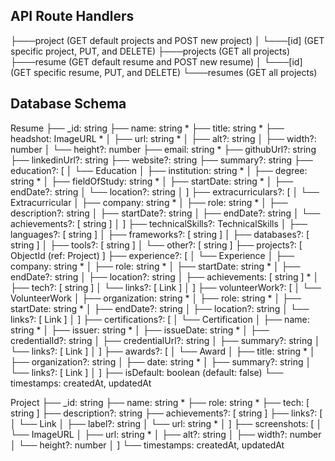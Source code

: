 
## 
## API Route Handlers
├───project     (GET default projects and POST new project)
│   └───[id]    (GET specific project, PUT, and DELETE)
├───projects    (GET all projects)
├───resume      (GET default resume and POST new resume) 
│   └───[id]    (GET specific resume, PUT, and DELETE) 
└───resumes     (GET all projects)

## Database Schema
Resume
├── _id: string
├── name: string *
├── title: string *
├── headshot: ImageURL *
│     ├── url: string *
│     ├── alt?: string
│     ├── width?: number
│     └── height?: number
├── email: string *
├── githubUrl?: string
├── linkedinUrl?: string
├── website?: string
├── summary?: string
├── education?: [
│     └── Education
│         ├── institution: string *
│         ├── degree: string *
│         ├── fieldOfStudy: string *
│         ├── startDate: string *
│         ├── endDate?: string
│         └── location?: string
│ ]
├── extracurriculars?: [
│     └── Extracurricular
│         ├── company: string *
│         ├── role: string *
│         ├── description?: string
│         ├── startDate?: string
│         ├── endDate?: string
│         └── achievements?: [ string ]
│ ]
├── technicalSkills?: TechnicalSkills
│     ├── languages?: [ string ]
│     ├── frameworks?: [ string ]
│     ├── databases?: [ string ]
│     ├── tools?: [ string ]
│     └── other?: [ string ]
├── projects?: [ ObjectId (ref: Project) ]
├── experience?: [
│     └── Experience
│         ├── company: string *
│         ├── role: string *
│         ├── startDate: string *
│         ├── endDate?: string
│         ├── location?: string
│         ├── achievements: [ string ] *
│         ├── tech?: [ string ]
│         └── links?: [ Link ]
│ ]
├── volunteerWork?: [
│     └── VolunteerWork
│         ├── organization: string *
│         ├── role: string *
│         ├── startDate: string *
│         ├── endDate?: string
│         ├── location?: string
│         └── links?: [ Link ]
│ ]
├── certifications?: [
│     └── Certification
│         ├── name: string *
│         ├── issuer: string *
│         ├── issueDate: string *
│         ├── credentialId?: string
│         ├── credentialUrl?: string
│         ├── summary?: string
│         └── links?: [ Link ]
│ ]
├── awards?: [
│     └── Award
│         ├── title: string *
│         ├── organization?: string
│         ├── date: string *
│         ├── summary?: string
│         └── links?: [ Link ]
│ ]
├── isDefault: boolean (default: false)
└── timestamps: createdAt, updatedAt

Project
├── _id: string
├── name: string *
├── role: string *
├── tech: [ string ]
├── description?: string
├── achievements?: [ string ]
├── links?: [
│     └── Link
│         ├── label?: string
│         └── url: string *
│ ]
├── screenshots: [
│     └── ImageURL
│         ├── url: string *
│         ├── alt?: string
│         ├── width?: number
│         └── height?: number
│ ]
└── timestamps: createdAt, updatedAt

